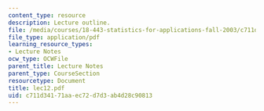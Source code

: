 ```yaml
---
content_type: resource
description: Lecture outline.
file: /media/courses/18-443-statistics-for-applications-fall-2003/c711d34171aaec72d7d3ab4d28c90813_lec12.pdf
file_type: application/pdf
learning_resource_types:
- Lecture Notes
ocw_type: OCWFile
parent_title: Lecture Notes
parent_type: CourseSection
resourcetype: Document
title: lec12.pdf
uid: c711d341-71aa-ec72-d7d3-ab4d28c90813
---
```

